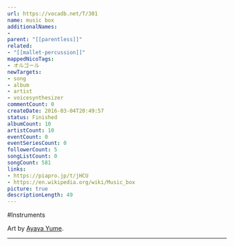```yaml
---
url: https://vocadb.net/T/301
name: music box
additionalNames: 
- 
parent: "[[parentless]]"
related:
- "[[mallet-percussion]]"
mappedNicoTags:
- オルゴール
newTargets:
- song
- album
- artist
- voicesynthesizer
commentCount: 0
createDate: 2016-03-04T20:49:57
status: Finished
albumCount: 10
artistCount: 10
eventCount: 0
eventSeriesCount: 0
followerCount: 5
songListCount: 0
songCount: 581
links: 
- https://piapro.jp/t/jHCU
- https://en.wikipedia.org/wiki/Music_box
picture: true
descriptionLength: 49
---
```


#Instruments

Art by [Ayaya Yume](https://piapro.jp/ayayayume).

---

